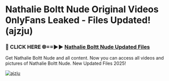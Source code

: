 # Nathalie Boltt Nude Original Videos 0nlyFans Leaked - Files Updated! (ajzju)

<h3>🔴 CLICK HERE 🌐==►► <a href="https://tinyurl.com/yrmya6cz" rel="nofollow">Nathalie Boltt Nude Updated Files</a></h3>

Get Nathalie Boltt Nude and all content. Now you can access all videos and pictures of Nathalie Boltt Nude. New Updated Files 2025!

[![ajzju](https://i.imgur.com/FMdXYCs.gif)](https://tinyurl.com/yrmya6cz)
